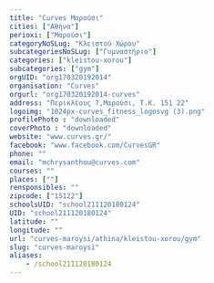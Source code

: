 ```yaml
---
title: "Curves Mαρούσι"
cities: ["Αθήνα"]
perioxi: ["Μαρούσι"]
categoryNoSLug: "Κλειστού Χώρου"
subcategoriesNoSLug: ["Γυμναστήριο"]
categories: ["kleistou-xorou"]
subcategories: ["gym"]
orgUID: "org170320192014"
organisation: "Curves"
orgurl: "org170320192014-curves"
address: "Περικλέους 7,Μαρούσι, T.K. 151 22"
logoimg: "1024px-curves_fitness_logosvg (3).png"
profilePhoto : "downloaded"
coverPhoto : "downloaded"
website: "www.curves.gr/"
facebook: "www.facebook.com/CurvesGR"
phone: ""
email: "mchrysanthou@curves.com"
courses: ""
places: [""]
rensponsibles: ""
zipcode: ["15122"]
schoolsUID: "school211120180124"
UID: "school211120180124"
latitude: ""
longitude: ""
url: "curves-maroysi/athina/kleistou-xorou/gym"
slug: "curves-maroysi"
aliases:
    - /school211120180124
---
```





